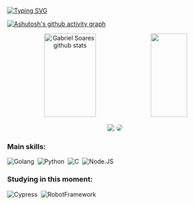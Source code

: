 [![Typing SVG](https://readme-typing-svg.herokuapp.com/?color=B0C4DE&size=35&center=true&vCenter=true&width=1000&lines=HELLO,+My+name+is+Gabriel+Soares;I'm+20+years+old;I'm+from+Brazil;I'm+Graduating+Systems+Development;Be+Welcome!+:D)](https://git.io/typing-svg)

[![Ashutosh's github activity graph](https://github-readme-activity-graph.vercel.app/graph?username=GabrielSSGF&bg_color=0d1117&color=6495ED&line=708090&point=6495ED&area=true&area_color=6495ED&hide_border=true)](https://github.com/ashutosh00710/github-readme-activity-graph)


<div align="center">  
  <img width="49%" height="195px" src="https://github-readme-stats.vercel.app/api?username=GabrielSSGF&show_icons=true&count_private=true&hide_border=true&title_color=00BFFF&icon_color=00BFFF&text_color=B0C4DE&bg_color=0d1117" alt="Gabriel Soares github stats" /> 
  <img width="41%" height="195px" src="https://github-readme-stats.vercel.app/api/top-langs/?username=GabrielSSGF&layout=compact&hide_border=true&title_color=00BFFF&text_color=B0C4DE&bg_color=0d1117" />
</div>


<div align="center"> 

<a href = "mailto:gabriel_ssgoes@outlook.com"> <img src="https://img.shields.io/badge/-Outlook-%23333?style=for-the-badge&logo=gmail&logoColor=white" target="_blank"></a>
<a href="https://www.linkedin.com/in/gabriel-soares-588832199/" target="_blank"><img src="https://img.shields.io/badge/-LinkedIn-%230077B5?style=for-the-badge&logo=linkedin&logoColor=white" style="border-radius: 30px" target="_blank"></a> 
 </div>
 
 ### Main skills:
![Golang](https://img.shields.io/badge/-Golang-0D1117?style=for-the-badge&logo=go&labelColor=0D1117&textColor=0D1117)&nbsp;
![Python](https://img.shields.io/badge/-Python-0D1117?style=for-the-badge&logo=python&labelColor=0D1117)&nbsp;
![C](https://img.shields.io/badge/-C-0D1117?style=for-the-badge&logo=C&logoColor=1572B6&labelColor=0D1117)&nbsp; 
![Node.JS](https://img.shields.io/badge/-Node.JS-0D1117?style=for-the-badge&logo=node.js&labelColor=0D1117&textColor=0D1117)&nbsp;

### Studying in this moment:
![Cypress](https://img.shields.io/badge/-Cypress-0D1117?style=for-the-badge&logo=cypress&labelColor=0D1117)&nbsp;
![RobotFramework](https://img.shields.io/badge/-RobotFramework-0D1117?style=for-the-badge&logo=robotframework&labelColor=0D1117&textColor=0D1117)&nbsp;
